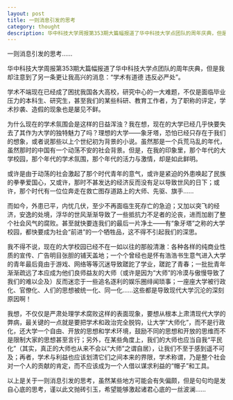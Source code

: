 ```yaml
---
layout: post
title: 一则消息引发的思考
category: thought
description: 华中科技大学周报第353期大篇幅报道了华中科技大学点团队的周年庆典，但是我却注意到了另一条更让我高兴的消息：“学术有道德 违反必严处”。
---
```


一则消息引发的思考……
 
华中科技大学周报第353期大篇幅报道了华中科技大学点团队的周年庆典，但是我却注意到了另一条更让我高兴的消息：“学术有道德 违反必严处”。
 
学术不端现在已经成了困扰我国各大高校，研究中心的一大难题，不仅是面临毕业压力的本科生、研究生，甚至我们的某些科研、教育工作者，为了职称的评定，学术抄袭、造假的现象也是屡见不鲜。
 
为什么现在的学术氛围会是这样的日益浑浊？我在想，现在的大学已经几乎快要失去了其作为大学的独特魅力了吗？理想的大学——象牙塔，恐怕已经只存在于我们的想象，或者说那些以上个世纪初为背景的小说。虽然那是一个兵荒马乱的年代，虽然那时的中国有一个动荡不安的社会背景。但是，在我的印象里，那个年代的大学校园，那个年代的学术氛围，那个年代的活力与激情，却是如此鲜明。
 
或许是由于动荡的社会激起了那个时代青年的意气，或许是紧迫的外患唤起了民族的拳拳爱国心，又或许，那时不甚发达的经济反而没有足以导致世风的日下；或许，那个时代有一位位奔走在救亡图存道路上的大师、先驱、旗手……
 
而如今，外患已平，内忧几伏，至少不再面临生死存亡的急迫；又加以突飞的经济，安逸的处境，浮华的世风渐渐导致了一些抵抗力不足者的沦丧，进而加剧了整个社会风气的腐败。甚至就快要连我们的最后一片净土——有“象牙塔”之称的大学校园，都快要成为社会“前进”的一个牺牲品，这不得不引起我们的深思。
 
我不得不说，现在的大学校园已经不在一如以往的那般清澈：各种各样的纯商业性质的宣传、广告明目张胆的铺天盖地；一个个曾经也是怀有浩浩书生意气进入大学的青年最后竟由于游戏、网络等等沉迷导致蹉跎了学业，蹉跎了青春；一批批青年渐渐疏远了本应成为他们良师益友的大师（或许是因为“大师”的冷漠与傲慢导致了我们的难以企及）反而迷恋于一些追名逐利的娱乐圈绯闻琐事；一座座大学被行政化、官僚化、人们的思想被统一化、同一化……这些都是导致现代大学沉沦的深刻原因啊！
 
我想，不仅仅是严肃处理学术腐败这样的表面现象，要想从根本上肃清现代大学的弊病，最关键的一点就是要把学术和政治完全脱钩，让大学“大师化”，而不是行政化，还大学一个自由、开放的思想和学术环境，鼓励不同的思想和开放的思维而不是限制大家的思想甚至言行；另外，在某些角度上，我们的大师也应当自我“平民化”（其实，真正的大师也从来不会以“大师”之谓自居），让我们不至于感到遥不可及；再者，学术与利益也应该划清它们之间本来的界限，学术称谓，乃是整个社会对一个人的贡献的肯定，而不应该成为一个人借以谋求利益的“帽子”和工具。
 
以上是关于一则消息引发的思考，虽然某些地方可能会有失偏颇，但是句句均是发自心底的思考，谨以此文抛砖引玉，希望能够激起诸君心底的一丝波澜……



[SilentVally]:    http://silentvally.github.io  "SilentVally"
